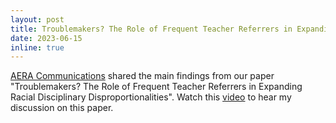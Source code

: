 ```yaml
---
layout: post
title: Troublemakers? The Role of Frequent Teacher Referrers in Expanding Racial Disciplinary Disproportionalities
date: 2023-06-15
inline: true
---
```


[AERA Communications](https://www.aera.net/Newsroom/Study-Finds-That-a-Small-Number-of-Teachers-Effectively-Double-the-Racial-Gaps-Among-Students-Referred-for-Disciplinary-Action) shared the main findings from our paper "Troublemakers? The Role of Frequent Teacher Referrers in Expanding Racial Disciplinary Disproportionalities". Watch this [video](https://www.youtube.com/watch?v=z8Ruahv0wEI) to hear my discussion on this paper.